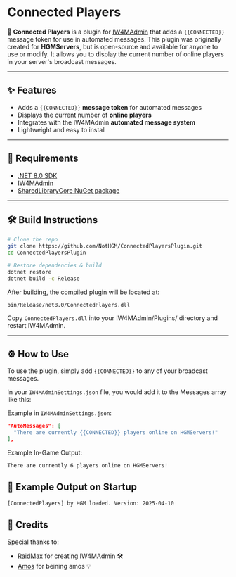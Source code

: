# Connected Players

🔌 **Connected Players** is a plugin for [IW4MAdmin](https://github.com/RaidMax/IW4M-Admin) that adds a `{{CONNECTED}}` message token for use in automated messages. This plugin was originally created for **HGMServers**, but is open-source and available for anyone to use or modify. It allows you to display the current number of online players in your server's broadcast messages.

---

## ✨ Features

- Adds a `{{CONNECTED}}` **message token** for automated messages
- Displays the current number of **online players**
- Integrates with the IW4MAdmin **automated message system**
- Lightweight and easy to install

---

## 🧱 Requirements

- [.NET 8.0 SDK](https://dotnet.microsoft.com/en-us/download/dotnet/8.0)
- [IW4MAdmin](https://github.com/RaidMax/IW4M-Admin)
- [SharedLibraryCore NuGet package](https://www.nuget.org/packages/RaidMax.IW4MAdmin.SharedLibraryCore)

---

## 🛠️ Build Instructions

```bash
# Clone the repo
git clone https://github.com/NotHGM/ConnectedPlayersPlugin.git
cd ConnectedPlayersPlugin

# Restore dependencies & build
dotnet restore
dotnet build -c Release
```

After building, the compiled plugin will be located at:

```
bin/Release/net8.0/ConnectedPlayers.dll
```

Copy ``ConnectedPlayers.dll`` into your IW4MAdmin/Plugins/ directory and restart IW4MAdmin.

---

## ⚙️ How to Use

To use the plugin, simply add ``{{CONNECTED}}`` to any of your broadcast messages.

In your ``IW4MAdminSettings.json`` file, you would add it to the Messages array like this:

Example in ``IW4MAdminSettings.json``:

```json
"AutoMessages": [
  "There are currently {{CONNECTED}} players online on HGMServers!"
],
```

Example In-Game Output:
```
There are currently 6 players online on HGMServers!
```

## 🧪 Example Output on Startup

```
[ConnectedPlayers] by HGM loaded. Version: 2025-04-10
```

## 🙌 Credits

Special thanks to:

- [RaidMax](https://github.com/RaidMax) for creating IW4MAdmin 🛠️
- [Amos](https://github.com/ayymoss) for beining amos 💡
